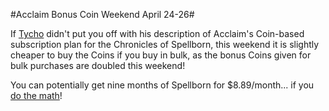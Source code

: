 #Acclaim Bonus Coin Weekend April 24-26#

If [Tycho](http://westkarana.com/index.php/2009/04/24/web-log-424-friday-is-free-day-edition/comment-page-1/#comment-13592) didn't put you off with his description of Acclaim's Coin-based subscription plan for the Chronicles of Spellborn, this weekend it is slightly cheaper to buy the Coins if you buy in bulk, as the bonus Coins given for bulk purchases are doubled this weekend!

You can potentially get nine months of Spellborn for $8.89/month... if you [do the math](http://westkarana.com/index.php/2009/03/20/spellborn-on-the-cheap-new-armors-dev-chat/)! 
